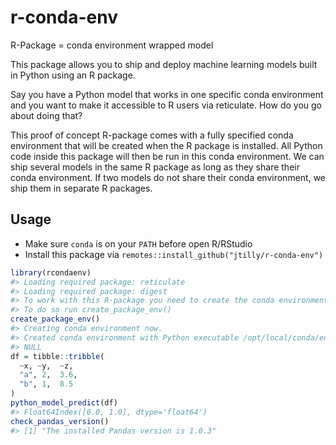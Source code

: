 # r-conda-env

R-Package = conda environment wrapped model

This package allows you to ship and deploy machine learning models built in Python using an R package.

Say you have a Python model that works in one specific conda environment and you want to make it accessible to R users via reticulate. How do you go about doing that?

This proof of concept R-package comes with a fully specified conda environment that will be created when the R package is installed. All Python code inside this package will then be run in this conda environment. We can ship several models in the same R package as long as they share their conda environment. If two models do not share their conda environment, we ship them in separate R packages.

## Usage

- Make sure `conda` is on your `PATH` before open R/RStudio
- Install this package via `remotes::install_github("jtilly/r-conda-env")`

``` r
library(rcondaenv)
#> Loading required package: reticulate
#> Loading required package: digest
#> To work with this R-package you need to create the conda environment that comes along with it.
#> To do so run create_package_env()
create_package_env()
#> Creating conda environment now.
#> Created conda environment with Python executable /opt/local/conda/envs/e7499e940c6b09fd29540f6983c0a615/bin/python
#> NULL
df = tibble::tribble(
  ~x, ~y,  ~z,
  "a", 2,  3.6,
  "b", 1,  8.5
)
python_model_predict(df)
#> Float64Index([0.0, 1.0], dtype='float64')
check_pandas_version()
#> [1] "The installed Pandas version is 1.0.3"
```
